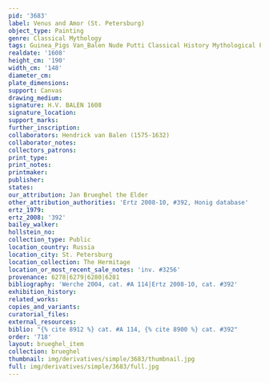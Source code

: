 ```yaml
---
pid: '3683'
label: Venus and Amor (St. Petersburg)
object_type: Painting
genre: Classical Mythology
tags: Guinea_Pigs Van_Balen Nude Putti Classical History Mythological Flowers Fruit
realdate: '1608'
height_cm: '190'
width_cm: '148'
diameter_cm: 
plate_dimensions: 
support: Canvas
drawing_medium: 
signature: H.V. BALEN 1608
signature_location: 
support_marks: 
further_inscription: 
collaborators: Hendrick van Balen (1575-1632)
collaborator_notes: 
collectors_patrons: 
print_type: 
print_notes: 
printmaker: 
publisher: 
states: 
our_attribution: Jan Brueghel the Elder
other_attribution_authorities: 'Ertz 2008-10, #392, Honig database'
ertz_1979: 
ertz_2008: '392'
bailey_walker: 
hollstein_no: 
collection_type: Public
location_country: Russia
location_city: St. Petersburg
location_collection: The Hermitage
location_or_most_recent_sale_notes: 'inv. #3256'
provenance: 6278|6279|6280|6281
bibliography: 'Werche 2004, cat. #A 114|Ertz 2008-10, cat. #392'
exhibition_history: 
related_works: 
copies_and_variants: 
curatorial_files: 
external_resources: 
biblio: "{% cite 8912 %} cat. #A 114, {% cite 8900 %} cat. #392"
order: '718'
layout: brueghel_item
collection: brueghel
thumbnail: img/derivatives/simple/3683/thumbnail.jpg
full: img/derivatives/simple/3683/full.jpg
---
```

